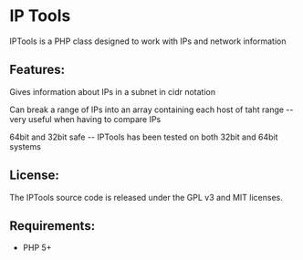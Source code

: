IP Tools
===========

IPTools is a PHP class designed to work with IPs and network information

Features:
------------

Gives information about IPs in a subnet in cidr notation

Can break a range of IPs into an array containing each host of taht range -- very useful when having to compare IPs

64bit and 32bit safe -- IPTools has been tested on both 32bit and 64bit systems

License:
------------

The IPTools source code is released under the GPL v3 and MIT licenses. 


Requirements:
--------------

* PHP 5+


